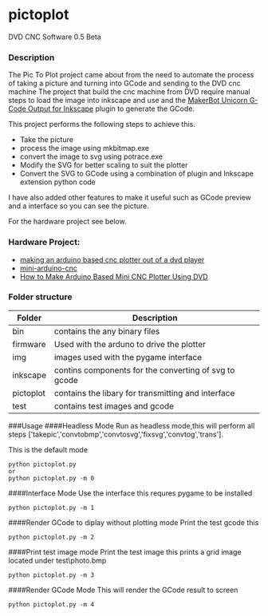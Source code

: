 # pictoplot
DVD CNC Software 0.5 Beta

### Description
The Pic To Plot project came about from the need to automate the process of taking a picture and turning into GCode and sending to the DVD cnc machine
The project that build the cnc machine from DVD require manual steps to load the image into inkscape and use and the [MakerBot Unicorn G-Code Output for Inkscape](https://github.com/martymcguire/inkscape-unicorn) plugin to generate the GCode. 

This project performs the following steps to achieve this.

- Take the picture
- process the image using mkbitmap.exe
- convert the image to svg using potrace.exe
- Modify the SVG for better scaling to suit the plotter
- Convert the SVG to GCode using a combination of plugin and Inkscape extension python code

I have also added other features to make it useful such as GCode preview and a interface so you can see the picture.

For the hardware project see below.
### Hardware Project:

- [making an arduino based cnc plotter out of a dvd player](https://techcrunch.com/2016/11/30/making-an-arduino-based-cnc-plotter-out-of-a-dvd-player-is-as-easy-as-1-2-whats-arduino-again/)
- [mini-arduino-cnc](https://create.arduino.cc/projecthub/me_zain/mini-arduino-cnc-7e4e30)
- [How to Make Arduino Based Mini CNC Plotter Using DVD](http://www.instructables.com/id/How-to-Make-Arduino-Based-Mini-CNC-Plotter-Using-D/)

### Folder structure
|Folder|Description|
| ------ | ------ |
|bin | contains the any binary files|
|firmware | Used with the arduno to drive the plotter|
|img | images used with the pygame interface|
|inkscape | contins components for the converting of svg to gcode|
|pictoplot | contains the libary for transmitting and interface|
|test | contains test images and gcode|

###Usage
####Headless Mode
Run as headless mode,this will perform all steps
['takepic','convtobmp','convtosvg','fixsvg','convtog','trans'].

This is the default mode

``` 
python pictoplot.py
or
python pictoplot.py -m 0 
```

####Interface Mode
Use the interface this requres pygame to be installed
```
python pictoplot.py -m 1
```

####Render GCode to diplay without plotting mode
Print the test gcode this 
```
python pictoplot.py -m 2
```

####Print test image mode
Print the test image this prints a grid image located under test\photo.bmp
```
python pictoplot.py -m 3
```


####Render GCode Mode
This will render the GCode result to screen
```
python pictoplot.py -m 4
```





